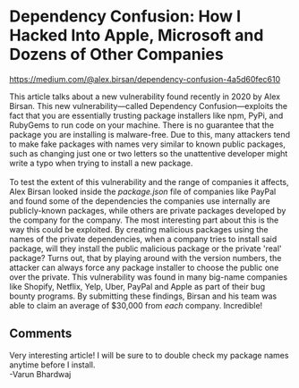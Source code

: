 # Dependency Confusion: How I Hacked Into Apple, Microsoft and Dozens of Other Companies
https://medium.com/@alex.birsan/dependency-confusion-4a5d60fec610

This article talks about a new vulnerability found recently in 2020 by Alex Birsan. This new vulnerability&mdash;called Dependency Confusion&mdash;exploits the fact that you are essentially trusting package installers like npm, PyPi, and RubyGems to run code on your machine. There is no guarantee that the package you are installing is malware-free. Due to this, many attackers tend to make fake packages with names very similar to known public packages, such as changing just one or two letters so the unattentive developer might write a typo when trying to install a new package. <br> 
<br>
To test the extent of this vulnerability and the range of companies it affects, Alex Birsan looked inside the *package.json* file of companies like PayPal and found some of the dependencies the companies use internally are publicly-known packages, while others are private packages developed by the company for the company. The most interesting part about this is the way this could be exploited. By creating malicious packages using the names of the private dependencies, when a company tries to install said package, will they install the public malicious package or the private 'real' package? Turns out, that by playing around with the version numbers, the attacker can always force any package installer to choose the public one over the private. This vulnerability was found in many big-name companies like Shopify, Netflix, Yelp, Uber, PayPal and Apple as part of their bug bounty programs. By submitting these findings, Birsan and his team was able to claim an average of $30,000 from *each* company. Incredible!

## Comments
Very interesting article! I will be sure to to double check my package names anytime before I install. <br>
-Varun Bhardwaj
